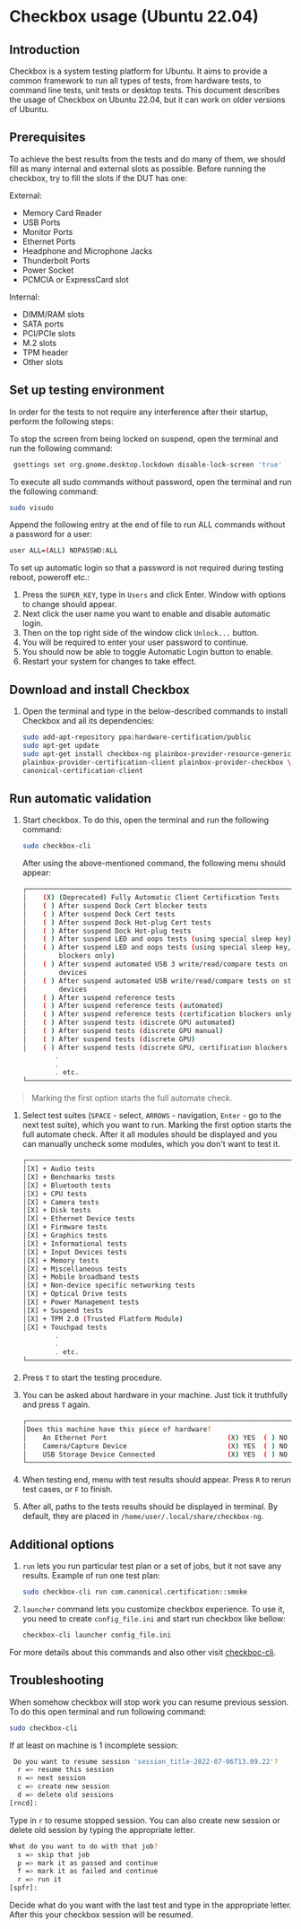 # Checkbox usage (Ubuntu 22.04)

## Introduction

Checkbox is a system testing platform for Ubuntu. It aims to provide a common
framework to run all types of tests, from hardware tests, to command line tests,
unit tests or desktop tests. This document describes the usage of Checkbox on
Ubuntu 22.04, but it can work on older versions of Ubuntu.

## Prerequisites

To achieve the best results from the tests and do many of them, we should fill
as many internal and external slots as possible. Before running the checkbox,
try to fill the slots if the DUT has one:

External:
* Memory Card Reader
* USB Ports
* Monitor Ports
* Ethernet Ports
* Headphone and Microphone Jacks
* Thunderbolt Ports
* Power Socket
* PCMCIA or ExpressCard slot

Internal:
* DIMM/RAM slots
* SATA ports
* PCI/PCIe slots
* M.2 slots
* TPM header
* Other slots

## Set up testing environment

In order for the tests to not require any interference after their startup,
perform the following steps:

To stop the screen from being locked on suspend, open the terminal and run the
following command:

```bash
 gsettings set org.gnome.desktop.lockdown disable-lock-screen 'true'
```

To execute all sudo commands without password, open the terminal and run the
following command:

```bash
sudo visudo
```

Append the following entry at the end of file to run ALL commands without a
password for a user:

```bash
user ALL=(ALL) NOPASSWD:ALL
```

To set up automatic login so that a password is not required during testing
reboot, poweroff etc.:

1. Press the `SUPER_KEY`, type in `Users` and click Enter. Window with options to
change should appear.
1. Next click the user name you want to enable and disable automatic login.
1. Then on the top right side of the window click `Unlock...` button.
1. You will be required to enter your user password to continue.
1. You should now be able to toggle Automatic Login button to enable.
1. Restart your system for changes to take effect.

## Download and install Checkbox

1. Open the terminal and type in the below-described commands to install
Checkbox and all its dependencies:

    ```bash
    sudo add-apt-repository ppa:hardware-certification/public
    sudo apt-get update
    sudo apt-get install checkbox-ng plainbox-provider-resource-generic \
    plainbox-provider-certification-client plainbox-provider-checkbox \
    canonical-certification-client
    ```

## Run automatic validation

1. Start checkbox. To do this, open the terminal and run the following command:

    ```bash
    sudo checkbox-cli
    ```

    After using the above-mentioned command, the following menu should appear:

    ```bash
    ┌──────────────────────────────────────────────────────────────────────────────┐
    │    (X) (Deprecated) Fully Automatic Client Certification Tests               │
    │    ( ) After suspend Dock Cert blocker tests                                 │
    │    ( ) After suspend Dock Cert tests                                         │
    │    ( ) After suspend Dock Hot-plug Cert tests                                │
    │    ( ) After suspend Dock Hot-plug tests                                     │
    │    ( ) After suspend LED and oops tests (using special sleep key)            │
    │    ( ) After suspend LED and oops tests (using special sleep key, cert.      │
    │        blockers only)                                                        │
    │    ( ) After suspend automated USB 3 write/read/compare tests on storage     │
    │        devices                                                               │
    │    ( ) After suspend automated USB write/read/compare tests on storage       │
    │        devices                                                               │
    │    ( ) After suspend reference tests                                         │
    │    ( ) After suspend reference tests (automated)                             │
    │    ( ) After suspend reference tests (certification blockers only)           │
    │    ( ) After suspend tests (discrete GPU automated)                          │
    │    ( ) After suspend tests (discrete GPU manual)                             │
    │    ( ) After suspend tests (discrete GPU)                                    │
    │    ( ) After suspend tests (discrete GPU, certification blockers only)       |
            .
            .
            . etc.
    └──────────────────────────────────────────────────────────────────────────────┘
    ```

> Marking the first option starts the full automate check.

1. Select test suites (`SPACE` - select, `ARROWS` - navigation, `Enter` -
go to the next test suite), which you want to run. Marking the first option
starts the full automate check. After it all modules should be displayed and you
can manually uncheck some modules, which you don't want to test it.

    ```bash
    ┌──────────────────────────────────────────────────────────────────────────────┐
    │[X] + Audio tests                                                             │
    │[X] + Benchmarks tests                                                        │
    │[X] + Bluetooth tests                                                         │
    │[X] + CPU tests                                                               │
    │[X] + Camera tests                                                            │
    │[X] + Disk tests                                                              │
    │[X] + Ethernet Device tests                                                   │
    │[X] + Firmware tests                                                          │
    │[X] + Graphics tests                                                          │
    │[X] + Informational tests                                                     │
    │[X] + Input Devices tests                                                     │
    │[X] + Memory tests                                                            │
    │[X] + Miscellaneous tests                                                     │
    │[X] + Mobile broadband tests                                                  │
    │[X] + Non-device specific networking tests                                    │
    │[X] + Optical Drive tests                                                     │
    │[X] + Power Management tests                                                  │
    │[X] + Suspend tests                                                           │
    │[X] + TPM 2.0 (Trusted Platform Module)                                       │
    │[X] + Touchpad tests                                                          │
            .
            .
            . etc.
    └──────────────────────────────────────────────────────────────────────────────┘
    ```

1. Press `T` to start the testing procedure.
1. You can be asked about hardware in your machine. Just tick it truthfully and
press `T` again.

    ```bash
    ┌──────────────────────────────────────────────────────────────────────────────┐
    │Does this machine have this piece of hardware?                                │
    │    An Ethernet Port                              (X) YES  ( ) NO             │
    │    Camera/Capture Device                         (X) YES  ( ) NO             │
    │    USB Storage Device Connected                  (X) YES  ( ) NO             │
    └──────────────────────────────────────────────────────────────────────────────┘
    ```

1. When testing end, menu with test results should appear. Press `R` to rerun
test cases, or `F` to finish.

1. After all, paths to the tests results should be displayed in terminal.
By default, they are placed in `/home/user/.local/share/checkbox-ng`.

## Additional options

1. `run` lets you run particular test plan or a set of jobs, but it not save any
   results. Example of run one test plan:

    ```bash
    sudo checkbox-cli run com.canonical.certification::smoke
    ```

2. `launcher` command lets you customize checkbox experience. To use it, you
   need to create `config_file.ini` and start run checkbox like bellow:

    ```bash
    checkbox-cli launcher config_file.ini
    ```

For more details about this commands and also other visit
[checkboc-cli](https://checkbox.readthedocs.io/en/latest/using.html#).

## Troubleshooting

When somehow checkbox will stop work you can resume previous session.
To do this open terminal and run following command:

```bash
sudo checkbox-cli
```

If at least on machine is 1 incomplete session:

```bash
 Do you want to resume session 'session_title-2022-07-06T13.09.22'?
  r => resume this session
  n => next session
  c => create new session
  d => delete old sessions
[rncd]:
```

Type in `r` to resume stopped session. You can also create new session or
delete old session by typing the appropriate letter.

```bash
What do you want to do with that job?
  s => skip that job
  p => mark it as passed and continue
  f => mark it as failed and continue
  r => run it
[spfr]:
```

Decide what do you want with the last test and type in the appropriate letter.
After this your checkbox session will be resumed.
